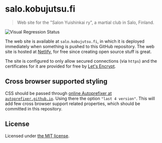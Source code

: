 # salo.kobujutsu.fi

> Web site for the "Salon Yuishinkai ry", a martial club in Salo, Finland.

![Visual Regression Status](https://api.ghostinspector.com/v1/suites/5bb21eb9d672630e215db1fa/status-badge)

The web site is available at `salo.kobujutsu.fi`, in which it is deployed immediately when something is pushed to this GitHub repository.
The web site is hosted at [Netlify](https://www.netlify.com/), for free since creating open source stuff is great.

The site is configured to only allow secured connections (via `https`) and
the certificates for it are provided for free by [Let's Encrypt](https://letsencrypt.org/).

## Cross browser supported styling

CSS should be passed through [online Autoprefixer at `autoprefixer.github.io`](https://autoprefixer.github.io/).
Using there the option `"last 4 version"`. This will add few cross browser support related properties, which should be committed in this repository.

## License

Licensed under [the MIT license](LICENSE).
